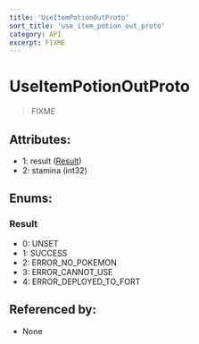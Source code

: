 ```yaml
---
title: 'UseItemPotionOutProto'
sort_title: 'use_item_potion_out_proto'
category: API
excerpt: FIXME
---
```


# UseItemPotionOutProto

> FIXME

## Attributes:

- 1: result ([Result](#result))
- 2: stamina (int32)

## Enums:

### Result
- 0: UNSET
- 1: SUCCESS
- 2: ERROR_NO_POKEMON
- 3: ERROR_CANNOT_USE
- 4: ERROR_DEPLOYED_TO_FORT

## Referenced by:

- None
